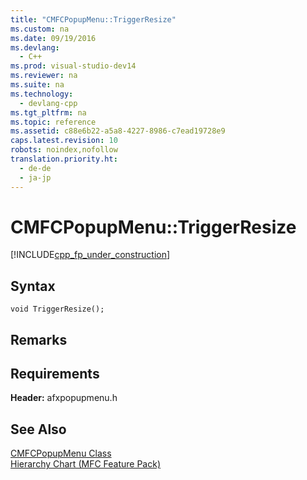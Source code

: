 ```yaml
---
title: "CMFCPopupMenu::TriggerResize"
ms.custom: na
ms.date: 09/19/2016
ms.devlang: 
  - C++
ms.prod: visual-studio-dev14
ms.reviewer: na
ms.suite: na
ms.technology: 
  - devlang-cpp
ms.tgt_pltfrm: na
ms.topic: reference
ms.assetid: c88e6b22-a5a8-4227-8986-c7ead19728e9
caps.latest.revision: 10
robots: noindex,nofollow
translation.priority.ht: 
  - de-de
  - ja-jp
---
```

# CMFCPopupMenu::TriggerResize
[!INCLUDE[cpp_fp_under_construction](../vs140/includes/cpp_fp_under_construction_md.md)]  
  
## Syntax  
  
```  
void TriggerResize();  
```  
  
## Remarks  
  
## Requirements  
 **Header:** afxpopupmenu.h  
  
## See Also  
 [CMFCPopupMenu Class](../vs140/CMFCPopupMenu-Class.md)   
 [Hierarchy Chart (MFC Feature Pack)](../vs140/Hierarchy-Chart.md)